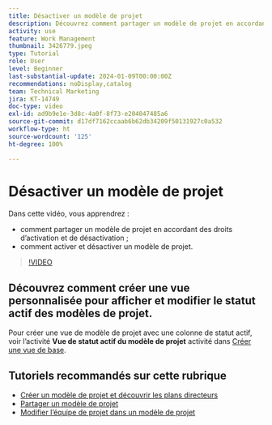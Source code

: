 ```yaml
---
title: Désactiver un modèle de projet
description: Découvrez comment partager un modèle de projet en accordant des droits d’activation et de désactivation, et comment activer et désactiver un modèle de projet.
activity: use
feature: Work Management
thumbnail: 3426779.jpeg
type: Tutorial
role: User
level: Beginner
last-substantial-update: 2024-01-09T00:00:00Z
recommendations: noDisplay,catalog
team: Technical Marketing
jira: KT-14749
doc-type: video
exl-id: ad9b9e1e-3d8c-4a0f-8f73-e204047485a6
source-git-commit: d17df7162ccaab6b62db34209f50131927c0a532
workflow-type: ht
source-wordcount: '125'
ht-degree: 100%

---
```


# Désactiver un modèle de projet

Dans cette vidéo, vous apprendrez :

* comment partager un modèle de projet en accordant des droits d’activation et de désactivation ;
* comment activer et désactiver un modèle de projet.

>[!VIDEO](https://video.tv.adobe.com/v/3426779/?quality=12&learn=on&enablevpops)

## Découvrez comment créer une vue personnalisée pour afficher et modifier le statut actif des modèles de projet.

Pour créer une vue de modèle de projet avec une colonne de statut actif, voir l’activité **Vue de statut actif du modèle de projet** activité dans [Créer une vue de base](https://experienceleague.adobe.com/docs/workfront-learn/tutorials-workfront/reporting/basic-reporting/create-a-basic-view.html?lang=fr).

## Tutoriels recommandés sur cette rubrique

* [Créer un modèle de projet et découvrir les plans directeurs](/help/manage-work/create-and-manage-project-templates/create-a-project-template.md)
* [Partager un modèle de projet](/help/manage-work/create-and-manage-project-templates/share-a-project-template.md)
* [Modifier l’équipe de projet dans un modèle de projet](/help/manage-work/create-and-manage-project-templates/edit-the-project-team-in-a-project-template.md)
